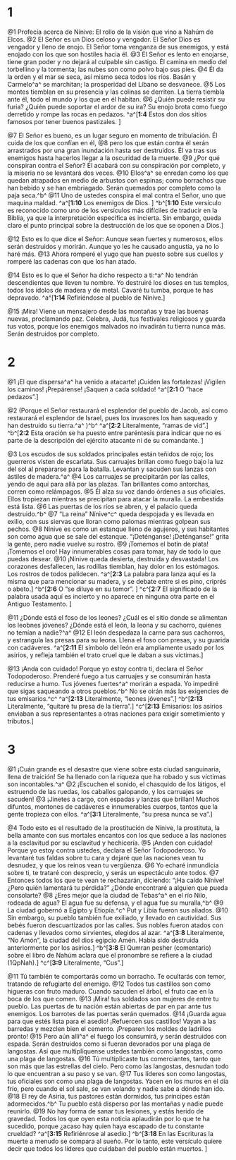 # 1 
@1 Profecía acerca de Nínive: El rollo de la visión que vino a Nahúm de Elcos. @2 El Señor es un Dios celoso y vengador. El Señor Dios es vengador y lleno de enojo. El Señor toma venganza de sus enemigos, y está enojado con los que son hostiles hacia él. @3 El Señor es lento en enojarse, tiene gran poder y no dejará al culpable sin castigo. Él camina en medio del torbellino y la tormenta; las nubes son como polvo bajo sus pies. @4 Él da la orden y el mar se seca, así mismo seca todos los ríos. Basán y Carmelo^a^ se marchitan; la prosperidad del Líbano se desvanece. @5 Los montes tiemblan en su presencia y las colinas se derriten. La tierra tiembla ante él, todo el mundo y los que en él habitan. @6 ¿Quién puede resistir su furia? ¿Quién puede soportar el ardor de su ira? Su enojo brota como fuego derretido y rompe las rocas en pedazos. 
^a^[**1:4** Estos don dos sitios famosos por tener buenos pastizales. ]

@7 El Señor es bueno, es un lugar seguro en momento de tribulación. Él cuida de los que confían en él, @8 pero los que están contra él serán arrastrados por una gran inundación hasta ser destruidos. Él va tras sus enemigos hasta hacerlos llegar a la oscuridad de la muerte. @9 ¿Por qué conspiran contra el Señor? Él acabará con su conspiración por completo, y la miseria no se levantará dos veces. @10 Ellos^a^ se enredan como los que quedan atrapados en medio de arbustos con espinas; como borrachos que han bebido y se han embriagado. Serán quemados por completo como la paja seca.^b^ @11 Uno de ustedes conspira el mal contra el Señor, uno que maquina maldad. 
^a^[**1:10** Los enemigos de Dios. ] ^b^[**1:10** Este versículo es reconocido como uno de los versículos más difíciles de traducir en la Biblia, ya que la interpretación específica es incierta. Sin embargo, queda claro el punto principal sobre la destrucción de los que se oponen a Dios.]

@12 Esto es lo que dice el Señor: Aunque sean fuertes y numerosos, ellos serán destruidos y morirán. Aunque yo les he causado angustia, ya no lo haré más. @13 Ahora romperé el yugo que han puesto sobre sus cuellos y romperé las cadenas con que los han atado. 

@14 Esto es lo que el Señor ha dicho respecto a ti:^a^ No tendrán descendientes que lleven tu nombre. Yo destruiré los dioses en tus templos, todos los ídolos de madera y de metal. Cavaré tu tumba, porque te has depravado. 
^a^[**1:14** Refiriéndose al pueblo de Nínive.]

@15 ¡Mira! Viene un mensajero desde las montañas y trae las buenas nuevas, proclamando paz. Celebra, Judá, tus festivales religiosos y guarda tus votos, porque los enemigos malvados no invadirán tu tierra nunca más. Serán destruidos por completo. 

# 2 
@1 ¡El que dispersa^a^ ha venido a atacarte! ¡Cuiden las fortalezas! ¡Vigilen los caminos! ¡Prepárense! ¡Saquen a cada soldado! 
^a^[**2:1** O “hace pedazos”.]

@2 (Porque el Señor restaurará el esplendor del pueblo de Jacob, así como restaurará el esplendor de Israel, pues los invasores los han saqueado y han destruido su tierra.^a^ )^b^ 
^a^[**2:2** Literalmente, “ramas de vid”.] ^b^[**2:2** Esta oración se ha puesto entre paréntesis para indicar que no es parte de la descripción del ejército atacante ni de su comandante. ]

@3 Los escudos de sus soldados principales están teñidos de rojo; los guerreros visten de escarlata. Sus carruajes brillan como fuego bajo la luz del sol al prepararse para la batalla. Levantan y sacuden sus lanzas con ástiles de madera.^a^ @4 Los carruajes se precipitarán por las calles, yendo de aquí para allá por las plazas. Tan brillantes como antorchas, corren como relámpagos. @5 Él alza su voz dando órdenes a sus oficiales. Ellos tropiezan mientras se precipitan para atacar la muralla. La embestida está lista. @6 Las puertas de los ríos se abren, y el palacio queda destruido.^b^ @7 “La reina” Nínive^c^ queda despojada y es llevada en exilio, con sus siervas que lloran como palomas mientras golpean sus pechos. @8 Nínive es como un estanque lleno de agujeros, y sus habitantes son como agua que se sale del estanque. “¡Deténganse! ¡Deténganse!” grita la gente, pero nadie vuelve su rostro. @9 ¡Tomemos el botín de plata! ¡Tomemos el oro! Hay innumerables cosas para tomar, hay de todo lo que puedas desear. @10 ¡Nínive queda desierta, destruida y desvastada! Los corazones desfallecen, las rodillas tiemblan, hay dolor en los estómagos. Los rostros de todos palidecen. 
^a^[**2:3** La palabra para lanza aquí es la misma que para mencionar su madera, y se debate entre si es pino, criprés o abeto.] ^b^[**2:6** O “se diluye en su temor”. ] ^c^[**2:7** El significado de la palabra usada aquí es incierto y no aparece en ninguna otra parte en el Antiguo Testamento. ]

@11 ¿Dónde está el foso de los leones? ¿Cuál es el sitio donde se alimentan los leobnes jóvenes? ¿Dónde está el león, la leona y su cachorro, quienes no temían a nadie?^a^ @12 El león despedaza la carne para sus cachorros, y estrangula las presas para su leona. Llena el foso con presas, y su guarida con cadáveres. 
^a^[**2:11** El símbolo del león era ampliamente usado por los asirios, y refleja también el trato cruel que le daban a sus víctimas.]

@13 ¡Anda con cuidado! Porque yo estoy contra ti, declara el Señor Todopoderoso. Prenderé fuego a tus carruajes y se consumirán hasta reducirse a humo. Tus jóvenes fuertes^a^ morirán a espada. Yo impediré que sigas saqueando a otros pueblos.^b^ No se oirán más las exigencies de tus emisarios.^c^
^a^[**2:13** Literalmente, “leones jóvenes”.] ^b^[**2:13** Literalmente, “quitaré tu presa de la tierra”.] ^c^[**2:13** Emisarios: los asirios enviaban a sus representantes a otras naciones para exigir sometimiento y tributos.] 

# 3 
@1 ¡Cuán grande es el desastre que viene sobre esta ciudad sanguinaria, llena de traición! Se ha llenado con la riqueza que ha robado y sus víctimas son incontables.^a^ @2 ¡Escuchen el sonido, el chasquido de los látigos, el estruendo de las ruedas, los caballos galopando, y los carruajes se sacuden! @3 ¡Jinetes a cargo, con espadas y lanzas que brillan! Muchos difuntos, montones de cadáveres e innumerables cuerpos, tantos que la gente tropieza con ellos. 
^a^[**3:1** Literalmente, “su presa nunca se va”.]

@4 Todo esto es el resultado de la prostitución de Nínive, la prostituta, la bella amante con sus mortales encantos con los que seduce a las naciones a la esclavitud por su esclavitud y hechicería. @5 ¡Anden con cuidado! Porque yo estoy contra ustedes, declara el Señor Todopoderoso. Yo levantaré tus faldas sobre tu cara y dejaré que las naciones vean tu desnudez, y que los reinos vean tu vergüenza. @6 Yo echaré inmundicia sobre ti, te trataré con desprecio, y serás un espectáculo ante todos. @7 Entonces todos los que te vean te rechazarán, diciendo: “¡Ha caído Nínive! ¿Pero quién lamentará tu pérdida?” ¿Dónde encontraré a alguien que pueda consolarte? @8 ¿Eres mejor que la ciudad de Tebas^a^ en el río Nilo, rodeada de agua? El agua fue su defensa, y el agua fue su muralla,^b^ @9 La ciudad gobernó a Egipto y Etiopía.^c^ Put y Libia fueron sus aliados. @10 Sin embargo, su pueblo también fue exiliado, y llevado en cautividad. Sus bebés fueron descuartizados por las calles. Sus nobles fueron atados con cadenas y llevados como sirvientes, elegidos al azar. 
^a^[**3:8** Literalmente, “No Amón”, la ciudad del dios egipcio Amén. Había sido destruida anteriormente por los asirios.] ^b^[**3:8** El Qumran pesher (comentario) sobre el libro de Nahúm aclara que el pronombre se refiere a la ciudad (1QpNah).] ^c^[**3:9** Literalmente, “Cus”.]

@11 Tú también te comportarás como un borracho. Te ocultarás con temor, tratando de refugiarte del enemigo. @12 Todos tus castillos son como higueras con fruto maduro. Cuando sacuden el árbol, el fruto cae en la boca de los que comen. @13 ¡Mira! tus soldados son mujeres de entre tu pueblo. Las puertas de tu nación están abiertas de par en par ante tus enemigos. Los barrotes de las puertas serán quemados. @14 ¡Guarda agua para que estés lista para el asedio! ¡Refuercen sus castillos! Vayan a las barredas y mezclen bien el cemento. ¡Preparen los moldes de ladrillos pronto! @15 Pero aún allí^a^ el fuego los consumirá, y serán destruidos con espada. Serán destruidos como si fueran devorados por una plaga de langostas. Así que multiplíquense ustedes también como langostas, como una plaga de langostas. @16 Tú multiplicaste tus comerciantes, tanto que son más que las estrellas del cielo. Pero como las langostas, desnudan todo lo que encuentran a su paso y se van. @17 Tus líderes son como langostas, tus oficiales son como una plaga de langostas. Yacen en los muros en el día frío, pero cuando el sol sale, se van volando y nadie sabe a dónde han ido. @18 El rey de Asiria, tus pastores están dormidos, tus príncipes están adormecidos.^b^ Tu pueblo está disperso por las montañas y nadie puede reunirlo. @19 No hay forma de sanar tus lesiones, y estás herido de gravedad. Todos los que oyen esta noticia aplaudirán por lo que te ha sucedido, porque ¿acaso hay quien haya escapado de tu constante crueldad? 
^a^[**3:15** Refiriénrose al asedio.] ^b^[**3:18** En las Escrituras la muerte a menudo se compara al sueño. Por lo tanto, este versículo quiere decir que todos los líderes que cuidaban del pueblo están muertos. ]